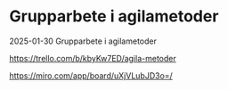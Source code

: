 # Grupparbete i agilametoder

2025-01-30
Grupparbete i agilametoder

https://trello.com/b/kbyKw7ED/agila-metoder

https://miro.com/app/board/uXjVLubJD3o=/
